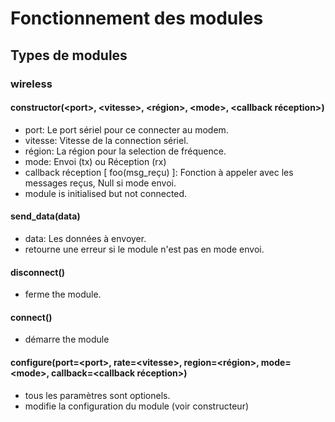 # Fonctionnement des modules

## Types de modules

### wireless
#### constructor(\<port>, \<vitesse>, \<région>, \<mode>, \<callback réception>)
- port: Le port sériel pour ce connecter au modem.
- vitesse: Vitesse de la connection sériel.
- région: La région pour la selection de fréquence.
- mode: Envoi (tx) ou Réception (rx)
- callback réception [ foo(msg_reçu) ]: Fonction à appeler avec les messages reçus, Null si mode envoi.
- module is initialised but not connected.

#### send_data(data)
- data: Les données à envoyer.
- retourne une erreur si le module n'est pas en mode envoi.

#### disconnect()
- ferme the module.

#### connect()
- démarre the module

#### configure(port=\<port>, rate=\<vitesse>, region=\<région>, mode=\<mode>, callback=\<callback réception>)
- tous les paramètres sont optionels.
- modifie la configuration du module (voir constructeur)